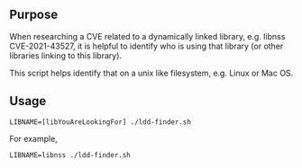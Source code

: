 ## Purpose

When researching a CVE related to a dynamically linked library, e.g. libnss CVE-2021-43527, it is helpful to identify who is using that library (or other libraries linking to this library).

This script helps identify that on a unix like filesystem, e.g. Linux or Mac OS.

## Usage

```LIBNAME=[libYouAreLookingFor] ./ldd-finder.sh```

For example,

```LIBNAME=libnss ./ldd-finder.sh```

